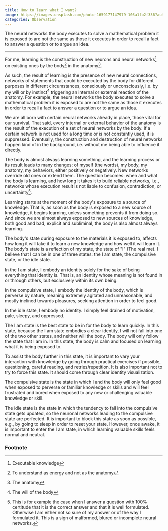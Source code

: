 ```yaml
---
title: How to learn what I want?
image: https://images.unsplash.com/photo-1659177147979-103a1fb2f336?auto=format&fit=crop&q=80&w=1931&ixlib=rb-4.0.3&ixid=M3wxMjA3fDB8MHxwaG90by1wYWdlfHx8fGVufDB8fHx8fA%3D%3D
categories: Observation
---
```

The neural networks the body executes to solve a mathematical problem it is exposed to are not the same as those it executes in order to recall a fact to answer a question or to argue an idea.

---
For me, learning is the construction of new neurons and neural networks[^1] on existing ones by the body[^2] in the anatomy[^3].

As such, the result of learning is the presence of new neural connections, networks of statements that could be executed by the body for different purposes in different circumstances, consciously or unconsciously, i.e. by my will or by instinct[^4] triggering an internal or external reaction of the anatomy. For example, the neural networks the body executes to solve a mathematical problem it is exposed to are not the same as those it executes in order to recall a fact to answer a question or to argue an idea.

We are all born with certain neural networks already in place, those vital for our survival. That said, every internal or external behavior of the anatomy is the result of the execution of a set of neural networks by the body. If a certain network is not used for a long time or is not constantly used, it is suppressed. Eventually, the construction and destruction of neural networks happen kind of in the background, i.e. without me being able to influence it directly.

The body is almost always learning something, and the learning process or its result leads to many changes: of myself (the words), my body, my anatomy, my behaviors, either positively or negatively. New networks override old ones or extend them. The question becomes: when and what the body is learning, and how long it takes it to build reliable networks, i.e., networks whose execution result is not liable to confusion, contradiction, or uncertainty[^5].

Learning starts at the moment of the body's exposure to a source of knowledge. That is, as soon as the body is exposed to a new source of knowledge, it begins learning, unless something prevents it from doing so. And since we are almost always exposed to new sources of knowledge, both good and bad, explicit and subliminal, the body is also almost always learning.

The body's state during exposure to the materials it is exposed to, affects how long it will take it to learn a new knowledge and how well it will learn it. The body's state is a reflection of my state, the state of "I" (The real me). I believe that I can be in one of three states: the I am state, the compulsive state, or the idle state.

In the I am state, I embody an identity solely for the sake of being everything that identity is. That is, an identity whose meaning is not found in or through others, but exclusively within its own being.

In the compulsive state, I embody the identity of the body, which is perverse by nature, meaning extremely agitated and unreasonable, and mostly inclined towards pleasures, seeking attention in order to feel good.

In the idle state, I embody no identity. I simply feel drained of motivation, pale, sleepy, and oppressed.

The I am state is the best state to be in for the body to learn quickly. In this state, because the I am state embodies a clear identity, I will not fall into one of the two other states, and neither will the body. The body will only follow the state that I am in. In this state, the body is calm and focused on learning what it is being exposed to.

To assist the body further in this state, it is important to vary your interaction with knowledge by going through practical exercises if possible, questioning, careful reading, and retries/repetition. It is also important not to try to force this state. It should come through clear identity visualization.

The compulsive state is the state in which I and the body will only feel good when exposed to perverse or familiar knowledge or skills and will feel frustrated and bored when exposed to any new or challenging valuable knowledge or skill.

The idle state is the state in which the tendency to fall into the compulsive state gets updated, so the neuronal networks leading to the compulsive state are perfected. It is important to block this state as soon as possible, e.g., by going to sleep in order to reset your state. However, once awake, it is important to enter the I am state, in which learning valuable skills feels normal and neutral.

### Footnote

[^1]: Executable knowledge
[^2]: To understand as energy and not as the anatomy
[^3]: The anatomy
[^4]: The will of the body
[^5]: This is for example the case when I answer a question with 100% certitude that it is the correct answer and that it is well formulated. Otherwise I am either not so sure of my answer or of the way I formulated it. This is a sign of malformed, blured or incomplete neural networks.
